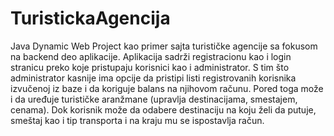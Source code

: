 # TuristickaAgencija

Java Dynamic Web Project kao primer sajta turističke agencije sa fokusom na backend deo aplikacije.
Aplikacija sadrži registracionu kao i login stranicu preko koje pristupaju korisnici kao i
administrator. S tim što administrator kasnije ima opcije da pristipi listi registrovanih korisnika
izvučenoj iz baze i da koriguje balans na njihovom računu. Pored toga može i da uređuje turističke
aranžmane (upravlja destinacijama, smestajem, cenama). Dok korisnik može da odabere destinaciju na
koju želi da putuje, smeštaj kao i tip transporta i na kraju mu se ispostavlja račun.

